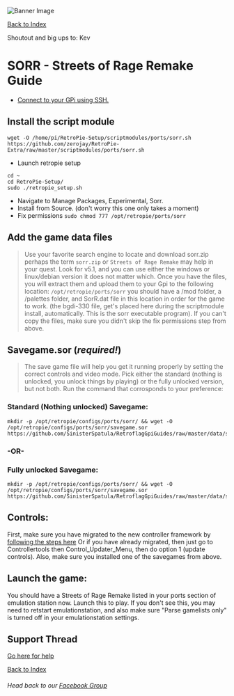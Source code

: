 ![Banner Image](https://sinisterspatula.github.io/RetroflagGpiGuides/images/GuidesBanner.png)

[Back to Index](https://sinisterspatula.github.io/RetroflagGpiGuides/)

Shoutout and big ups to: Kev

# SORR - Streets of Rage Remake Guide

* [Connect to your GPi using SSH.](https://www.youtube.com/watch?v=aEJoQZBSlSs)

## Install the script module

```shell
wget -O /home/pi/RetroPie-Setup/scriptmodules/ports/sorr.sh https://github.com/zerojay/RetroPie-Extra/raw/master/scriptmodules/ports/sorr.sh
```

* Launch retropie setup

```shell
cd ~
cd RetroPie-Setup/
sudo ./retropie_setup.sh
```

* Navigate to Manage Packages, Experimental, Sorr.
* Install from Source. (don't worry this one only takes a moment)
* Fix permissions `sudo chmod 777 /opt/retropie/ports/sorr`

## Add the game data files

> Use your favorite search engine to locate and download sorr.zip perhaps the term `sorr.zip` or `Streets of Rage Remake` may help in your quest.  Look for v5.1, and you can use either the windows or linux/debian version it does not matter which.  Once you have the files, you will extract them and upload them to your Gpi to the following location: `/opt/retropie/ports/sorr` you should have a /mod folder, a /palettes folder, and SorR.dat file in this location in order for the game to work.  (the bgdi-330 file, get's placed here during the scriptmodule install, automatically.  This is the sorr executable program).  If you can't copy the files, make sure you didn't skip the fix permissions step from above.



## Savegame.sor (*required!*)
> The save game file will help you get it running properly by setting the correct controls and video mode.
Pick either the standard (nothing is unlocked, you unlock things by playing) or the fully unlocked version, but not both.  Run the command that corrosponds to your preference:

### Standard (Nothing unlocked) Savegame:
```shell
mkdir -p /opt/retropie/configs/ports/sorr/ && wget -O /opt/retropie/configs/ports/sorr/savegame.sor https://github.com/SinisterSpatula/RetroflagGpiGuides/raw/master/data/sorr/savegame.sor
```

### -OR-

### Fully unlocked Savegame:
```shell
mkdir -p /opt/retropie/configs/ports/sorr/ && wget -O /opt/retropie/configs/ports/sorr/savegame.sor https://github.com/SinisterSpatula/RetroflagGpiGuides/raw/master/data/sorr/savegame_unlocked.sor
```


## Controls:
First, make sure you have migrated to the new controller framework by [following the steps here](https://github.com/SinisterSpatula/Gpi)
Or if you have already migrated, then just go to Controllertools then Control_Updater_Menu, then do option 1 (update controls).
Also, make sure you installed one of the savegames from above.

## Launch the game:
You should have a Streets of Rage Remake listed in your ports section of emulation station now.  Launch this to play.  If you don't see this, you may need to retstart emulationstation, and also make sure "Parse gamelists only" is turned off in your emulationstation settings.

## Support Thread
[Go here for help](https://www.facebook.com/groups/401660300458844/)

[Back to Index](https://sinisterspatula.github.io/RetroflagGpiGuides/)

###### Head back to our [Facebook Group](https://www.facebook.com/groups/401660300458844/)
